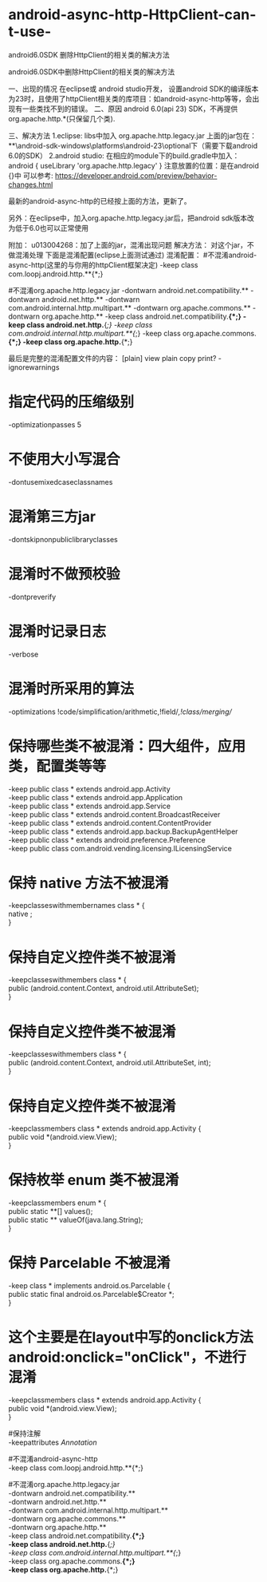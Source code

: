 # android-async-http-HttpClient-can-t-use-
android6.0SDK 删除HttpClient的相关类的解决方法

android6.0SDK中删除HttpClient的相关类的解决方法

一、出现的情况
在eclipse或 android studio开发，
设置android SDK的编译版本为23时，且使用了httpClient相关类的库项目：如android-async-http等等，会出现有一些类找不到的错误。
二、原因
android 6.0(api 23) SDK，不再提供org.apache.http.*(只保留几个类).

三、解决方法
1.eclipse:
libs中加入
org.apache.http.legacy.jar
上面的jar包在：**\android-sdk-windows\platforms\android-23\optional下（需要下载android 6.0的SDK）
2.android studio:
在相应的module下的build.gradle中加入：
android {
    useLibrary 'org.apache.http.legacy'
}
注意放置的位置：是在android {}中
可以参考:
https://developer.android.com/preview/behavior-changes.html

最新的android-async-http的已经按上面的方法，更新了。

另外：在eclipse中，加入org.apache.http.legacy.jar后，把android sdk版本改为低于6.0也可以正常使用

附加：
u013004268：加了上面的jar，混淆出现问题
 解决方法：
对这个jar，不做混淆处理
下面是混淆配置(eclipse上面测试通过)
混淆配置：
#不混淆android-async-http(这里的与你用的httpClient框架决定)
-keep class com.loopj.android.http.**{*;}
 
 #不混淆org.apache.http.legacy.jar 
 -dontwarn android.net.compatibility.**
 -dontwarn android.net.http.**
 -dontwarn com.android.internal.http.multipart.**
 -dontwarn org.apache.commons.**
 -dontwarn org.apache.http.**
 -keep class android.net.compatibility.**{*;}
 -keep class android.net.http.**{*;}
 -keep class com.android.internal.http.multipart.**{*;}
 -keep class org.apache.commons.**{*;}
 -keep class org.apache.http.**{*;}
 
最后是完整的混淆配置文件的内容：
[plain] view plain copy print?
-ignorewarnings  
  
# 指定代码的压缩级别  
-optimizationpasses 5   
# 不使用大小写混合  
-dontusemixedcaseclassnames  
# 混淆第三方jar  
-dontskipnonpubliclibraryclasses  
# 混淆时不做预校验  
-dontpreverify  
 # 混淆时记录日志  
-verbose  
 # 混淆时所采用的算法  
-optimizations !code/simplification/arithmetic,!field/*,!class/merging/*  
  
 # 保持哪些类不被混淆：四大组件，应用类，配置类等等  
-keep public class * extends android.app.Activity  
-keep public class * extends android.app.Application  
-keep public class * extends android.app.Service  
-keep public class * extends android.content.BroadcastReceiver  
-keep public class * extends android.content.ContentProvider  
-keep public class * extends android.app.backup.BackupAgentHelper  
-keep public class * extends android.preference.Preference  
-keep public class com.android.vending.licensing.ILicensingService  
  
# 保持 native 方法不被混淆  
-keepclasseswithmembernames class * {  
    native <methods>;  
}  
  
 # 保持自定义控件类不被混淆  
-keepclasseswithmembers class * {  
    public <init>(android.content.Context, android.util.AttributeSet);  
}  
  
 # 保持自定义控件类不被混淆  
-keepclasseswithmembers class * {  
    public <init>(android.content.Context, android.util.AttributeSet, int);  
}  
  
 # 保持自定义控件类不被混淆  
-keepclassmembers class * extends android.app.Activity {  
   public void *(android.view.View);  
}  
  
 # 保持枚举 enum 类不被混淆  
-keepclassmembers enum * {  
    public static **[] values();  
    public static ** valueOf(java.lang.String);  
}  
  
 # 保持 Parcelable 不被混淆  
-keep class * implements android.os.Parcelable {  
  public static final android.os.Parcelable$Creator *;  
}  
 # 这个主要是在layout中写的onclick方法android:onclick="onClick"，不进行混淆  
 -keepclassmembers class * extends android.app.Activity {                                     
   public void *(android.view.View);   
 }   
   
 #保持注解  
 -keepattributes *Annotation*  
   
#不混淆android-async-http  
-keep class com.loopj.android.http.**{*;}  
   
 #不混淆org.apache.http.legacy.jar   
 -dontwarn android.net.compatibility.**  
 -dontwarn android.net.http.**  
 -dontwarn com.android.internal.http.multipart.**  
 -dontwarn org.apache.commons.**  
 -dontwarn org.apache.http.**  
 -keep class android.net.compatibility.**{*;}  
 -keep class android.net.http.**{*;}  
 -keep class com.android.internal.http.multipart.**{*;}  
 -keep class org.apache.commons.**{*;}  
 -keep class org.apache.http.**{*;}  
   
   
   
